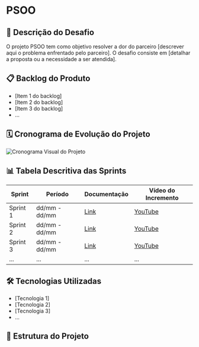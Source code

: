 # PSOO

## 📌 Descrição do Desafio
O projeto PSOO tem como objetivo resolver a dor do parceiro [descrever aqui o problema enfrentado pelo parceiro]. O desafio consiste em [detalhar a proposta ou a necessidade a ser atendida].

## 📋 Backlog do Produto
- [Item 1 do backlog]
- [Item 2 do backlog]
- [Item 3 do backlog]
- ...

## 🗓️ Cronograma de Evolução do Projeto
![Cronograma Visual do Projeto](link-da-imagem-ou-gif-do-cronograma)

## 📊 Tabela Descritiva das Sprints

| Sprint | Período | Documentação | Vídeo do Incremento |
|--------|---------|--------------|----------------------|
| Sprint 1 | dd/mm - dd/mm | [Link](#) | [YouTube](#) |
| Sprint 2 | dd/mm - dd/mm | [Link](#) | [YouTube](#) |
| Sprint 3 | dd/mm - dd/mm | [Link](#) | [YouTube](#) |
| ...     | ...     | ...          | ...                  |

## 🛠️ Tecnologias Utilizadas
- [Tecnologia 1]
- [Tecnologia 2]
- [Tecnologia 3]
- ...

## 🧱 Estrutura do Projeto
